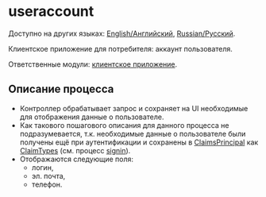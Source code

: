 # useraccount

Доступно на других языках: [English/Английский](useraccount.md), [Russian/Русский](useraccount.ru.md). 

Клиентское приложение для потребителя: аккаунт пользователя.

Ответственные модули: [клиентское приложение](../../frontend/customerclient.md).

## Описание процесса

- Контроллер обрабатывает запрос и сохраняет на UI необходимые для отображения данные о пользователе.
- Как такового пошагового описания для данного процесса не подразумевается, т.к. необходимые данные о пользователе были получены ещё при аутентификации и сохранены в [ClaimsPrincipal](https://learn.microsoft.com/en-us/dotnet/api/system.security.claims.claimsprincipal) как [ClaimTypes](https://learn.microsoft.com/en-us/dotnet/api/system.security.claims.claimtypes) (см. процесс [signin](signin.md)).
- Отображаются следующие поля: 
    - логин,
    - эл. почта,
    - телефон.
